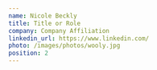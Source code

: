 ```yaml
---
name: Nicole Beckly
title: Title or Role
company: Company Affiliation
linkedin_url: https://www.linkedin.com/
photo: /images/photos/wooly.jpg
position: 2
---
```

